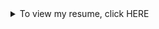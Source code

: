 <details>
  <summary>To view my resume, click HERE</summary>
  
# Henry Dahl

### Education

Renaissance High School (2015-2018)
GPA 3.5, graduated with and Associates of Arts

Brigham Young University - Idaho
2021 - Current
Bacholors in Public Policy and Administration
Minor in Data Science
Certificate in Leadership and Business

***

### Work Experience

> 1. Hugo's Deli - Sandwich Builder 2017-2018
> 2. The Church of Jesus Chrsot of Latter-Day Saints - Missionary for the Canada Halifax and Montreal Mission 2018-2020
> 3. Deseret Industries - Sales Floor Representative January-April 2021
> 4. Moxie Pest Control - Salesmen May-August 2021
> 5. For the Strength of Youth - Youth councilor June - August 2022
> 6. Pizza Hut - Delivery Man and Constumer Service Representative September 2022-Current


### Skills

> 1. Python, SQL, and Rstudio programing languge experience
> 2. Leadership delegation and people management
> 3. Writing
> 4. Socializing and getting to know people
> 5. Loyal, enthusiastic, committed, and hard working

### Hobbies

> 1. Photography (film and digital)
> 2. Rock Climbing
> 3. Being in nature (camping, fishing, hiking, etc.)
> 4. Socializing and getting to know people
> 5. Longboarding/skim boarding
> 6. Podcasting (called 'Second Impressions')
> 7. Reading/audiobooks

### Contact

Email: henryjdahl@gamil.com
Phone: (208)809-9166
linked-in: Henry Dahl 
